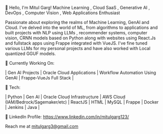 👋 Hello, I'm Mitul Garg!
Machine Learning , Cloud SaaS , Generative AI , DevOps , Computer Vision , Web Applications Enthusiast 

Passionate about exploring the realms of Machine Learning, GenAI and Cloud. I've delved into the world of ML, from algorithms to applications and built projects with NLP using LLMs , recommender systems, computer vision, CRNN models based on Python along with websites using React.Js and fullstack apps using Frappe integrated with VueJS. I've fine tuned various LLMs for my personal projects and have also worked with Local quantized GGUF models. 

🔭 Currently Working On:

| Gen AI Projects | Oracle Cloud Applications | Workflow Automation Using GenAI | Frappe-VueJs Full Stack |

🌱 Tech:

| Python | Gen AI | Oracle Cloud Infrastructure | AWS Cloud (IAM/Bedrock/Sagemaker/etc) | ReactJS | HTML | MySQL | Frappe | Docker | Jenkins | Java |  

💬 LinkedIn Profile:
https://www.linkedin.com/in/mitulgarg123/

Reach me at mitulgarg3@gmail.com
